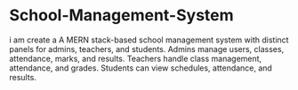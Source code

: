 # School-Management-System
i am create a A MERN stack-based school management system with distinct panels for admins, teachers, and students. Admins manage users, classes, attendance, marks, and results. Teachers handle class management, attendance, and grades. Students can view schedules, attendance, and results.
